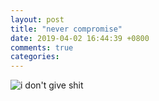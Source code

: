 ```yaml
---
layout: post
title: "never compromise"
date: 2019-04-02 16:44:39 +0800
comments: true
categories: 
---
```

![i don't give shit](http://r.photo.store.qq.com/psb?/V13NDf2z0er9V4/8CDZMMj8GemulBcVMroBEjSf2Cv3PnMLFO1jiOEh4f0!/r/dL8AAAAAAAAA)
